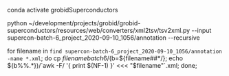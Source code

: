 
conda activate grobidSuperconductors

python ~/development/projects/grobid/grobid-superconductors/resources/web/converters/xml2tsv/tsv2xml.py --input supercon-batch-6_project_2020-09-10_1056/annotation --recursive 

for filename in `find supercon-batch-6_project_2020-09-10_1056/annotation -name *.xml`; do cp $filename batch6/$(b=${filename##*/}; echo ${b%%.*})/`awk -F/ '{ print $(NF-1) }' <<< "$filename"`.xml; done;

